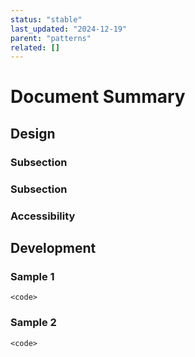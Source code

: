 ```yaml
---
status: "stable"
last_updated: "2024-12-19"
parent: "patterns"
related: []
---
```


# Document Summary

## Design

### Subsection

### Subsection

### Accessibility

## Development

### Sample 1

```
<code>
```

### Sample 2

```
<code>
```

